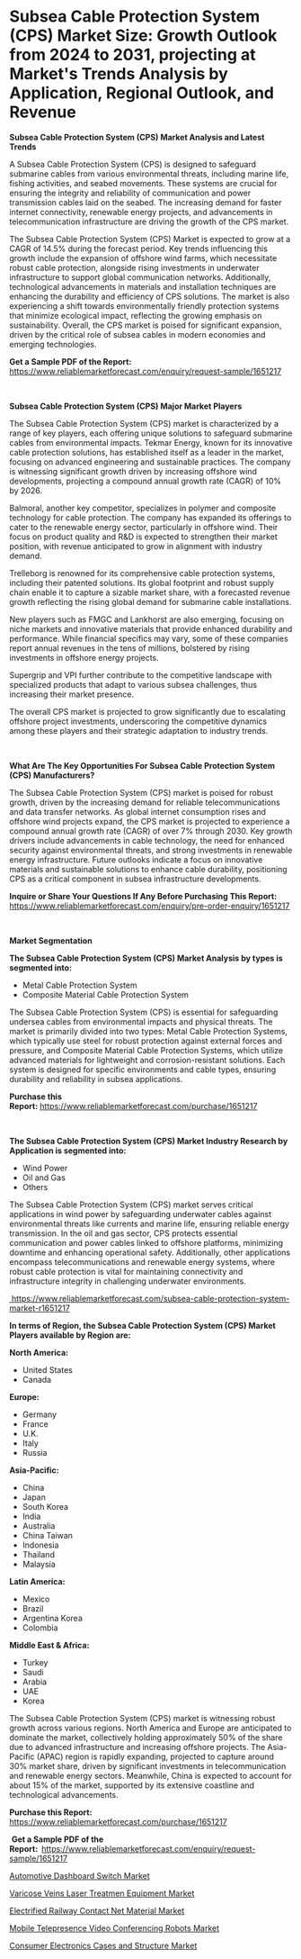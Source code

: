 <p><h1>Subsea Cable Protection System (CPS) Market Size: Growth Outlook from 2024 to 2031, projecting at Market's Trends Analysis by Application, Regional Outlook, and Revenue</h1></p><p><strong>Subsea Cable Protection System (CPS) Market Analysis and Latest Trends</strong></p>
<p><p>A Subsea Cable Protection System (CPS) is designed to safeguard submarine cables from various environmental threats, including marine life, fishing activities, and seabed movements. These systems are crucial for ensuring the integrity and reliability of communication and power transmission cables laid on the seabed. The increasing demand for faster internet connectivity, renewable energy projects, and advancements in telecommunication infrastructure are driving the growth of the CPS market.</p><p>The Subsea Cable Protection System (CPS) Market is expected to grow at a CAGR of 14.5% during the forecast period. Key trends influencing this growth include the expansion of offshore wind farms, which necessitate robust cable protection, alongside rising investments in underwater infrastructure to support global communication networks. Additionally, technological advancements in materials and installation techniques are enhancing the durability and efficiency of CPS solutions. The market is also experiencing a shift towards environmentally friendly protection systems that minimize ecological impact, reflecting the growing emphasis on sustainability. Overall, the CPS market is poised for significant expansion, driven by the critical role of subsea cables in modern economies and emerging technologies.</p></p>
<p><strong>Get a Sample PDF of the Report:&nbsp;</strong> <a href="https://www.reliablemarketforecast.com/enquiry/request-sample/1651217?utm_campaign=1110&utm_medium=2&utm_source=Github&utm_content=ia&utm_term=08122024&utm_id=subsea-cable-protection-system-cps">https://www.reliablemarketforecast.com/enquiry/request-sample/1651217</a></p>
<p>&nbsp;</p>
<p><strong>Subsea Cable Protection System (CPS) Major Market Players</strong></p>
<p><p>The Subsea Cable Protection System (CPS) market is characterized by a range of key players, each offering unique solutions to safeguard submarine cables from environmental impacts. Tekmar Energy, known for its innovative cable protection solutions, has established itself as a leader in the market, focusing on advanced engineering and sustainable practices. The company is witnessing significant growth driven by increasing offshore wind developments, projecting a compound annual growth rate (CAGR) of 10% by 2026.</p><p>Balmoral, another key competitor, specializes in polymer and composite technology for cable protection. The company has expanded its offerings to cater to the renewable energy sector, particularly in offshore wind. Their focus on product quality and R&D is expected to strengthen their market position, with revenue anticipated to grow in alignment with industry demand.</p><p>Trelleborg is renowned for its comprehensive cable protection systems, including their patented solutions. Its global footprint and robust supply chain enable it to capture a sizable market share, with a forecasted revenue growth reflecting the rising global demand for submarine cable installations.</p><p>New players such as FMGC and Lankhorst are also emerging, focusing on niche markets and innovative materials that provide enhanced durability and performance. While financial specifics may vary, some of these companies report annual revenues in the tens of millions, bolstered by rising investments in offshore energy projects.</p><p>Supergrip and VPI further contribute to the competitive landscape with specialized products that adapt to various subsea challenges, thus increasing their market presence.</p><p>The overall CPS market is projected to grow significantly due to escalating offshore project investments, underscoring the competitive dynamics among these players and their strategic adaptation to industry trends.</p></p>
<p>&nbsp;</p>
<p><strong>What Are The Key Opportunities For Subsea Cable Protection System (CPS) Manufacturers?</strong></p>
<p><p>The Subsea Cable Protection System (CPS) market is poised for robust growth, driven by the increasing demand for reliable telecommunications and data transfer networks. As global internet consumption rises and offshore wind projects expand, the CPS market is projected to experience a compound annual growth rate (CAGR) of over 7% through 2030. Key growth drivers include advancements in cable technology, the need for enhanced security against environmental threats, and strong investments in renewable energy infrastructure. Future outlooks indicate a focus on innovative materials and sustainable solutions to enhance cable durability, positioning CPS as a critical component in subsea infrastructure developments.</p></p>
<p><strong>Inquire or Share Your Questions If Any Before Purchasing This Report:</strong> <a href="https://www.reliablemarketforecast.com/enquiry/pre-order-enquiry/1651217?utm_campaign=1110&utm_medium=2&utm_source=Github&utm_content=ia&utm_term=08122024&utm_id=subsea-cable-protection-system-cps">https://www.reliablemarketforecast.com/enquiry/pre-order-enquiry/1651217</a></p>
<p>&nbsp;</p>
<p><strong>Market Segmentation</strong></p>
<p><strong>The Subsea Cable Protection System (CPS) Market Analysis by types is segmented into:</strong></p>
<p><ul><li>Metal Cable Protection System</li><li>Composite Material Cable Protection System</li></ul></p>
<p><p>The Subsea Cable Protection System (CPS) is essential for safeguarding undersea cables from environmental impacts and physical threats. The market is primarily divided into two types: Metal Cable Protection Systems, which typically use steel for robust protection against external forces and pressure, and Composite Material Cable Protection Systems, which utilize advanced materials for lightweight and corrosion-resistant solutions. Each system is designed for specific environments and cable types, ensuring durability and reliability in subsea applications.</p></p>
<p><strong>Purchase this Report:&nbsp;</strong><a href="https://www.reliablemarketforecast.com/purchase/1651217?utm_campaign=1110&utm_medium=2&utm_source=Github&utm_content=ia&utm_term=08122024&utm_id=subsea-cable-protection-system-cps">https://www.reliablemarketforecast.com/purchase/1651217</a></p>
<p>&nbsp;</p>
<p><strong>The Subsea Cable Protection System (CPS) Market Industry Research by Application is segmented into:</strong></p>
<p><ul><li>Wind Power</li><li>Oil and Gas</li><li>Others</li></ul></p>
<p><p>The Subsea Cable Protection System (CPS) market serves critical applications in wind power by safeguarding underwater cables against environmental threats like currents and marine life, ensuring reliable energy transmission. In the oil and gas sector, CPS protects essential communication and power cables linked to offshore platforms, minimizing downtime and enhancing operational safety. Additionally, other applications encompass telecommunications and renewable energy systems, where robust cable protection is vital for maintaining connectivity and infrastructure integrity in challenging underwater environments.</p></p>
<p><a href="https://www.reliablemarketforecast.com/subsea-cable-protection-system-market-r1651217?utm_campaign=1110&utm_medium=2&utm_source=Github&utm_content=ia&utm_term=08122024&utm_id=subsea-cable-protection-system-cps">&nbsp;https://www.reliablemarketforecast.com/subsea-cable-protection-system-market-r1651217</a></p>
<p><strong>In terms of Region, the Subsea Cable Protection System (CPS) Market Players available by Region are:</strong></p>
<p>
    <p> <strong> North America: </strong>
        <ul>
            <li>United States</li>
            <li>Canada</li>
        </ul>
        </p> 
    <p> <strong> Europe: </strong>
        <ul>
            <li>Germany</li>
            <li>France</li>
            <li>U.K.</li>
            <li>Italy</li>
            <li>Russia</li>
        </ul>
        </p> 
    <p> <strong> Asia-Pacific: </strong>
        <ul>
            <li>China</li>
            <li>Japan</li>
            <li>South Korea</li>
            <li>India</li>
            <li>Australia</li>
            <li>China Taiwan</li>
            <li>Indonesia</li>
            <li>Thailand</li>
            <li>Malaysia</li>
        </ul>
        </p> 
    <p> <strong> Latin America: </strong>
        <ul>
            <li>Mexico</li>
            <li>Brazil</li>
            <li>Argentina Korea</li>
            <li>Colombia</li>
        </ul>
        </p> 
    <p> <strong> Middle East & Africa: </strong>
        <ul>
            <li>Turkey</li>
            <li>Saudi</li>
            <li>Arabia</li>
            <li>UAE</li>
            <li>Korea</li>
        </ul>
    </p>
    </p>
<p><p>The Subsea Cable Protection System (CPS) market is witnessing robust growth across various regions. North America and Europe are anticipated to dominate the market, collectively holding approximately 50% of the share due to advanced infrastructure and increasing offshore projects. The Asia-Pacific (APAC) region is rapidly expanding, projected to capture around 30% market share, driven by significant investments in telecommunication and renewable energy sectors. Meanwhile, China is expected to account for about 15% of the market, supported by its extensive coastline and technological advancements.</p></p>
<p><strong>Purchase this Report: </strong><a href="https://www.reliablemarketforecast.com/purchase/1651217?utm_campaign=1110&utm_medium=2&utm_source=Github&utm_content=ia&utm_term=08122024&utm_id=subsea-cable-protection-system-cps">https://www.reliablemarketforecast.com/purchase/1651217</a></p>
<p>&nbsp;<strong>Get a Sample PDF of the Report:&nbsp;&nbsp;</strong><a href="https://www.reliablemarketforecast.com/enquiry/request-sample/1651217?utm_campaign=1110&utm_medium=2&utm_source=Github&utm_content=ia&utm_term=08122024&utm_id=subsea-cable-protection-system-cps">https://www.reliablemarketforecast.com/enquiry/request-sample/1651217</a></p>
<p><strong></strong></p>
<p><p><a href="https://www.linkedin.com/pulse/automotive-insight-dial-hexdf?utm_campaign=1110&utm_medium=2&utm_source=Github&utm_content=ia&utm_term=08122024&utm_id=subsea-cable-protection-system-cps">Automotive Dashboard Switch Market</a></p><p><a href="https://www.linkedin.com/pulse/the-sympatico-insight-9odme?utm_campaign=1110&utm_medium=2&utm_source=Github&utm_content=ia&utm_term=08122024&utm_id=subsea-cable-protection-system-cps">Varicose Veins Laser Treatmen Equipment Market</a></p><p><a href="https://www.linkedin.com/pulse/electrified-railway-contact-net-material-market-trend-projected-ngkqe?utm_campaign=1110&utm_medium=2&utm_source=Github&utm_content=ia&utm_term=08122024&utm_id=subsea-cable-protection-system-cps">Electrified Railway Contact Net Material Market</a></p><p><a href="https://github.com/WillieWoodard/Market-Research-Report-List-7/blob/main/mobile-telepresence-video-conferencing-robots-market.md?utm_campaign=1110&utm_medium=2&utm_source=Github&utm_content=ia&utm_term=08122024&utm_id=subsea-cable-protection-system-cps">Mobile Telepresence Video Conferencing Robots Market</a></p><p><a href="https://www.linkedin.com/pulse/navigating-consumer-electronics-cases-structure-market-d0tse?utm_campaign=1110&utm_medium=2&utm_source=Github&utm_content=ia&utm_term=08122024&utm_id=subsea-cable-protection-system-cps">Consumer Electronics Cases and Structure Market</a></p></p>